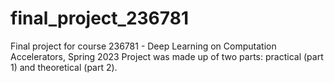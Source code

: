 # final_project_236781
Final project for course 236781 - Deep Learning on Computation Accelerators, Spring 2023
Project was made up of two parts: practical (part 1) and theoretical (part 2).

